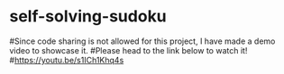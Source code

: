 # self-solving-sudoku
#Since code sharing is not allowed for this project, I have made a demo video to showcase it.
#Please head to the link below to watch it!
#https://youtu.be/s1ICh1Khq4s 
